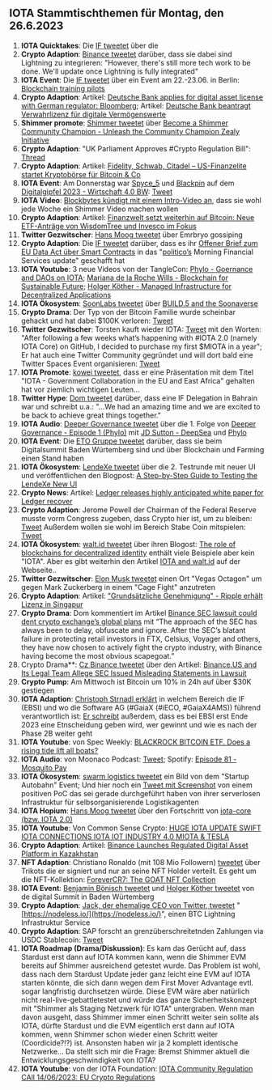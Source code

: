 ## IOTA Stammtischthemen für Montag, den 26.6.2023

1. **IOTA Quicktakes**: Die [IF tweetet](https://twitter.com/iota/status/1670718191369158657?s=20) über die
2. **Crypto Adaption**: [Binance tweetet](https://twitter.com/binance/status/1671042638592589826?s=20) darüber, dass sie dabei sind Lightning zu integrieren: "However, there's still more tech work to be done. We'll update once Lightning is fully integrated"
3. **IOTA Event**: Die [IF tweetet](https://twitter.com/iota/status/1671080452176707592?s=20) über ein Event am 22.-23.06. in Berlin: [Blockchain training pilots](https://www.eventbrite.com/e/blockchain-training-pilots-tickets-641981382597?aff=oddtdtcreator)
4. **Crypto Adaption**: Artikel: [Deutsche Bank applies for digital asset license with German regulator: Bloomberg](https://www.theblock.co/post/235590/deutsche-bank-applies-for-digital-asset-license-with-german-regulator-bloomberg?utm_source=twitter&utm_medium=social); Artikel: [Deutsche Bank beantragt Verwahrlizenz für digitale Vermögenswerte](https://www.btc-echo.de/schlagzeilen/deutsche-bank-beantragt-verwahrlizenz-fuer-digitale-vermoegenswerte-166324/)
5. **Shimmer promote**: [Shimmer tweetet](https://twitter.com/shimmernet/status/1671140854562451456?s=20) über [Become a Shimmer Community Champion - Unleash the Community Champion Zealy Initiative](https://blog.shimmer.network/shimmer-community-champions/)
6. **Crypto Adaption**: "UK Parliament Approves #Crypto Regulation Bill": [Thread](https://twitter.com/CryptoKingKeyur/status/1671122224210903041?s=20)
7. **Crypto Adaption**: Artikel: [Fidelity, Schwab, Citadel – US-Finanzelite startet Kryptobörse für Bitcoin & Co](https://www.blocktrainer.de/fidelity-schwab-citadel-kryptoboerse-edx/)
8. **IOTA Event**: Am Donnerstag war [Spyce_5](https://twitter.com/SPYCE_5) und [Blackpin](https://twitter.com/BLACKPIN_GmbH) auf dem [Digitalgipfel 2023 - Wirtschaft 4.0 BW](https://www.wirtschaft-digital-bw.de/initiative-wirtschaft-40/digitalgipfel-2023-wirtschaft-40-bw): [Tweet](https://twitter.com/SPYCE_5/status/1671405364598767616?s=20)
9. **IOTA Video**: [Blockbytes kündigt mit einem Intro-Video an](https://twitter.com/blockbytescom/status/1671238990899322883?s=20), dass sie wohl jede Woche ein Shimmer Video machen wollen
10. **Crypto Adaption**: Artikel: [Finanzwelt setzt weiterhin auf Bitcoin: Neue ETF-Anträge von WisdomTree und Invesco im Fokus](https://www.blocktrainer.de/bitcoin-etf-wisdomtree-invesco/)
11. **Twitter Gezwitscher**: [Hans Moog tweetet](https://twitter.com/hus_qy/status/1671460968843431936?s=20) über Emrbryo gossiping
12. **Crypto Adaption**: Die [IF tweetet](https://twitter.com/iota/status/1671454151228764160?s=20) darüber, dass es ihr [Offener Brief zum EU Data Act über Smart Contracts](https://data-act.info/) in das "[politico’s](https://twitter.com/politico) Morning Financial Services update" geschafft hat
13. **IOTA Youtube**: 3 neue Videos von der TangleCon: [Phylo - Goernance and DAOs on IOTA](https://www.youtube.com/watch?v=5RbnowFM_C0); [Mariana de la Roche Wills - Blockchain for Sustainable Future](https://youtu.be/-HE2SiLNW3k); [Holger Köther - Managed Infrastructure for Decentralized Applications](https://www.youtube.com/watch?v=0puNi8CUdvY)
14. **IOTA Ökosystem**: [SoonLabs tweetet](https://twitter.com/soon_labs/status/1671189512792473601?s=20) über [BUILD.5 and the Soonaverse](https://soonlabs.medium.com/build-5-and-the-soonaverse-8b2c4a748568)
15. **Crypto Drama**: Der Typ von der Bitcoin Familie wurde scheinbar gehackt und hat dabei $100K verloren: [Tweet](https://twitter.com/Diditaihuttu/status/1671291951541280776?t=vz2XOlsSOnJh0IJx0buvaA&s=19)
16. **Twitter Gezwitscher**: Torsten kauft wieder IOTA: [Tweet](https://twitter.com/theissler/status/1671075537589092352) mit den Worten: "After following a few weeks what’s happening with #IOTA 2.0 (namely IOTA Core) on GitHub, I decided to purchase my first $MIOTA in a year"; Er hat auch eine Twitter Community gegründet und will dort bald eine Twitter Spaces Event organisieren: [Tweet](https://twitter.com/theissler/status/1671496390470520832?s=20)
17. **IOTA Promote**: [kowei tweetet](https://twitter.com/kowei1995/status/1671496077445574656?s=20), dass er eine Präsentation mit dem Titel "IOTA - Government Collaboration in the EU and East Africa" gehalten hat vor ziemlich wichtigen Leuten...
18. **Twitter Hype**: [Dom tweetet](https://twitter.com/DomSchiener/status/1671769052908273666?s=20) darüber, dass eine IF Delegation in Bahrain war und schreibt u.a.: "...We had an amazing time and we are excited to be back to achieve great things together."
19. **IOTA Audio**: [Deeper Governance tweetet](https://twitter.com/DeeperGov/status/1671710553935597568?s=20) über die 1. Folge von [Deeper Governance - Episode 1 (Phylo)](https://www.youtube.com/watch?v=ApmU6iqse6Q) mit [JD Sutton - DeepSea](https://twitter.com/Deep_Sea_Iotan) und [Phylo](https://twitter.com/PhyloIota)
20. **IOTA Event**: Die [ETO Gruppe tweetet](https://twitter.com/EtoGruppe/status/1671738341467750400?s=20) darüber, dass sie beim Digitalsummit Baden Würtemberg sind und über Blockchain und Farming einen Stand haben
21. **IOTA Ökosystem**: [LendeXe tweetet](https://twitter.com/LendeXeFinance/status/1671608019182923778?s=20) über die 2. Testrunde mit neuer UI und veröffentlichen den Blogpost: [A Step-by-Step Guide to Testing the LendeXe New UI](https://medium.com/@LendeXeFinance/a-step-by-step-guide-to-testing-the-lendexe-new-ui-91f8525ea91f)
22. **Crypto News**: Artikel: [Ledger releases highly anticipated white paper for Ledger recover](https://www.cryptopolitan.com/ledger-releases-highly-anticipated-white-paper-for-ledger-recover/)
23. **Crypto Adaption**: Jerome Powell der Chairman of the Federal Reserve musste vorm Congress zugeben, dass Crypto hier ist, um zu bleiben: [Tweet](https://twitter.com/DocumentingBTC/status/1671567010960900121?s=20) Außerdem wollen sie wohl im Bereich Stabe Coin mitspielen: [Tweet](https://twitter.com/CoinDesk/status/1671540189091487747?s=20)
24. **IOTA Ökosystem**: [walt.id tweetet](https://twitter.com/walt_id/status/1671781982533976064?s=20) über ihren Blogost: [The role of blockchains for decentralized identity](https://walt.id/white-paper/the-role-of-blockchains-for-decentralized-identity) enthält viele Beispiele aber kein "IOTA". Aber es gibt weiterhin den Artikel [IOTA and walt.id](https://walt.id/ecosystem/iota) auf der Webseite..
25. **Twitter Gezwitscher**: [Elon Musk tweetet](https://twitter.com/elonmusk/status/1671704483598925825?s=20) einen Ort "Vegas Octagon" um gegen Mark Zuckerberg in einem "Cage Fight" anzutreten
26. **Crypto Adaption**: Artikel: ["Grundsätzliche Genehmigung" - Ripple erhält Lizenz in Singapur](https://www.btc-echo.de/schlagzeilen/ripple-krypto-projekt-erhaelt-lizenz-in-singapur-166443/)
27. **Crypto Drama**: Dom kommentiert im Artikel [Binance SEC lawsuit could dent crypto exchange’s global plans](https://cointelegraph.com/news/binance-sec-lawsuit-could-dent-crypto-exchange-s-global-plans) mit “The approach of the SEC has always been to delay, obfuscate and ignore. After the SEC’s blatant failure in protecting retail investors in FTX, Celsius, Voyager and others, they have now chosen to actively fight the crypto industry, with Binance having become the most obvious scapegoat.”
28. Crypto Drama**: [Cz Binance tweetet](https://twitter.com/cz_binance/status/1671805127038992384?s=20) über den Artikel: [Binance.US and Its Legal Team Allege SEC Issued Misleading Statements in Lawsuit](https://www.coinspeaker.com/binance-us-legal-team-sec/)
29. **Crypto Pump**: Am Mittwoch ist Bitcoin um 10% in 24h auf über $30K gestiegen
30. **IOTA Adaption**: [Christoph Strnadl erklärt](https://twitter.com/archimate/status/1671806814915010560?s=20) in welchem Bereich die IF (EBSI) und wo die Software AG (#GaiaX (#iECO, #GaiaX4AMS)) führend verantwortlich ist: [Er schreibt](https://twitter.com/archimate/status/1671553236119986178?s=20) außerdem, dass es bei EBSI erst Ende 2023 eine Etnscheidung geben wird, wer gewinnt und wie es nach der Phase 2B weiter geht
31. **IOTA Youtube**: von Spec Weekly: [BLACKROCK BITCOIN ETF. Does a rising tide lift all boats?](https://www.youtube.com/watch?v=2nh3QnqpkGM)
32. **IOTA Audio**: von Moonaco Podcast: [Tweet](https://twitter.com/MoonacoPodcast/status/1671820298146988032?s=20); Spotify: [Episode 81 - Mosquito Pay](https://open.spotify.com/episode/6Pf9GBh3hhG3uxXQwN3iuG?si=R2yByafBRS6F-SQvglWvRg&nd=1)
33. **IOTA Ökosystem**: [swarm logistics tweetet](https://twitter.com/SwarmLogistics/status/1671847658787315712?s=20) ein Bild von dem "Startup Autobahn" Event; Und hier noch ein [Tweet mit Screenshot](https://twitter.com/KimJongUnrekt/status/1452972565605982211?s=20) von einem positiven PoC das sei gerade durchgeführt haben von ihrer serverlosen Infrastruktur für selbsorganisierende Logistikagenten
34. **IOTA Hopium**: [Hans Moog tweetet](https://twitter.com/hus_qy/status/1671570214058590216?s=20) über den Fortschritt von [iota-core (bzw. IOTA 2.0)](https://github.com/iotaledger/iota-core)
35. **IOTA Youtube**: Von Common Sense Crypto: [HUGE IOTA UPDATE SWIFT IOTA CONNECTIONS IOTA IOT INDUSTRY 4.0 MIOTA & TESLA](https://www.youtube.com/watch?v=u1U9-i0vRAg)
36. **Crypto Adaption**: Artikel: [Binance Launches Regulated Digital Asset Platform in Kazakhstan](https://coinwire.com/binance-launches-digital-asset-platform-in-kazakhstan/)
37. **NFT Adaption**: Christiano Ronaldo (mit 108 Mio Followern) [tweetet](https://twitter.com/Cristiano/status/1671880828463480833?s=20) über Trikots die er signiert und nur an seine NFT Holder verteilt. Es geht um die NFT-Kollektion: [ForeverCR7: The GOAT NFT Collection](https://www.binance.com/en/blog/nft/forevercr7-the-goat-nft-collection-7982005663615702426?ref=FOREVERCR7&utm_source=BinanceTwitter&utm_medium=GlobalSocial&utm_campaign=thecr7nftcollection2)
38. **IOTA Event**: [Benjamin Bönisch tweetet](https://twitter.com/BenBoenisch/status/1671899771374563328?s=20) und [Holger Köther tweetet](https://twitter.com/HolgerKoether/status/1671894488116256771?s=20) von de digital Summit in Baden Würtemberg
39. **Crypto Adaption**: [Jack, der ehemalige CEO von Twitter, tweetet](https://twitter.com/jack/status/1671934730701357080?s=20) "[https://nodeless.io/](https://nodeless.io/)", einen BTC Lightning Infrastruktur Service
40. **Crypto Adaption**: SAP forscht an grenzüberschreitetnden Zahlungen via USDC Stablecoin: [Tweet](https://twitter.com/peterschroederr/status/1671879037906726915?s=20)
41. **IOTA Roadmap (Drama/Diskussion)**: Es kam das Gerücht auf, dass Stardust erst dann auf IOTA kommen kann, wenn die Shimmer EVM bereits auf Shimmer ausreichend getestet wurde. Das Problem ist wohl, dass nach dem Stardust Update jeder ganz leicht eine EVM auf IOTA starten könnte, die sich dann wegen dem First Mover Advantage evtl. sogar langfristig durchsetzen würde. Diese EVM wäre aber natürlich nicht real-live-gebattletestet und würde das ganze Sicherheitskonzept mit "Shimmer als Staging Netzwerk für IOTA" untergraben. Wenn man davon ausgeht, dass Shimmer immer einen Schritt weiter sein sollte als IOTA, dürfte Stardust und die EVM eigentlich erst dann auf IOTA kommen, wenn Shimmer schon wieder einen Schritt weiter (Coordicide?!?) ist. Ansonsten haben wir ja 2 komplett identische Netzwerke... Da stellt sich mir die Frage: Bremst Shimmer aktuell die Entwicklungsgeschwindigkeit von IOTA?
42. **IOTA Youtube**: von der IOTA Foundation: [IOTA Community Regulation CAll 14/06/2023: EU Crypto Regulations](www.youtube.com/watch?v=VFRp89KBbRI)


